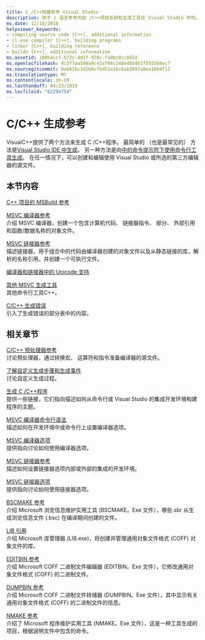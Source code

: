 ```yaml
---
title: C /C++构建参考-Visual Studio
description: 用于 c 语言参考内容 /C++项目系统和生成工具在 Visual Studio 中的。
ms.date: 12/10/2018
helpviewer_keywords:
- compiling source code [C++], additional information
- cl.exe compiler [C++], building programs
- linker [C++], building reference
- builds [C++], additional information
ms.assetid: 100b4ccf-572c-4d1f-970c-fa0bc0cc0d2d
ms.openlocfilehash: 4c3f7aa598a9c43af04c148ed0d4b3f555566ec7
ms.sourcegitcommit: 0ab61bc3d2b6cfbd52a16c6ab2b97a8ea1864f12
ms.translationtype: MT
ms.contentlocale: zh-CN
ms.lasthandoff: 04/23/2019
ms.locfileid: "62294754"
---
```

# <a name="cc-building-reference"></a>C/C++ 生成参考

VisualC++提供了两个方法来生成 C /C++程序。 最简单的 （也是最常见的） 方法是[Visual Studio IDE 中生成](../creating-and-managing-visual-cpp-projects.md)。 另一种方法是向[中的命令提示符下使用命令行工具生成](../building-on-the-command-line.md)。 在任一情况下，可以创建和编辑使用 Visual Studio 或所选的第三方编辑器的源文件。

## <a name="in-this-section"></a>本节内容

[C++ 项目的 MSBuild 参考](msbuild-visual-cpp-overview.md)

[MSVC 编译器参考](compiling-a-c-cpp-program.md)<br/>
介绍 MSVC 编译器，创建一个包含计算机代码、 链接器指令、 部分、 外部引用和函数/数据名称的对象文件。

[MSVC 链接器参考](linking.md)<br/>
描述链接器，用于组合中的代码由编译器创建的对象文件以及从静态链接的库，解析的名称引用，并创建一个可执行文件。

[编译器和链接器中的 Unicode 支持](unicode-support-in-the-compiler-and-linker.md)

[其他 MSVC 生成工具](c-cpp-build-tools.md)<br/>
其他命令行工具C++。

[C/C++ 生成错误](../../error-messages/compiler-errors-1/c-cpp-build-errors.md)<br/>
引入了生成错误的部分表中的内容。

## <a name="related-sections"></a>相关章节

[C/C++ 预处理器参考](../../preprocessor/c-cpp-preprocessor-reference.md)<br/>
讨论预处理器，通过转换宏、 运算符和指令准备编译器的源文件。

[了解自定义生成步骤和生成事件](../understanding-custom-build-steps-and-build-events.md)<br/>
讨论自定义生成过程。

[生成 C /C++程序](../projects-and-build-systems-cpp.md)<br/>
提供一些链接，它们指向描述如何从命令行或 Visual Studio 的集成开发环境构建程序的主题。

[MSVC 编译器命令行语法](compiler-command-line-syntax.md)<br/>
描述如何在开发环境中或命令行上设置编译器选项。

[MSVC 编译器选项](compiler-options.md)<br/>
提供指向讨论如何使用编译器选项。

[MSVC 链接器参考](linking.md)<br/>
描述如何设置链接器选项内部或外部的集成的开发环境。

[MSVC 链接器选项](linker-options.md)<br/>
提供指向讨论如何使用链接器选项。

[BSCMAKE 参考](bscmake-reference.md)<br/>
介绍 Microsoft 浏览信息维护实用工具 (BSCMAKE。Exe 文件），哪些.sbr 从生成浏览信息文件 (.bsc) 在编译期间创建的文件。

[LIB 引用](lib-reference.md)<br/>
介绍 Microsoft 库管理器 (LIB.exe)，将创建并管理通用对象文件格式 (COFF) 对象文件的库。

[EDITBIN 参考](editbin-reference.md)<br/>
介绍 Microsoft COFF 二进制文件编辑器 (EDITBIN。Exe 文件），它修改通用对象文件格式 (COFF) 的二进制文件。

[DUMPBIN 参考](dumpbin-reference.md)<br/>
介绍 Microsoft COFF 二进制文件转储器 (DUMPBIN。Exe 文件），其中显示有关通用对象文件格式 (COFF) 的二进制文件的信息。

[NMAKE 参考](nmake-reference.md)<br/>
介绍了 Microsoft 程序维护实用工具 (NMAKE。Exe 文件），这是一种工具生成的项目，根据说明文件中包含的命令。
